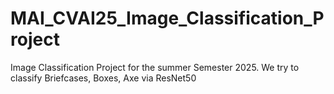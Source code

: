 # MAI_CVAI25_Image_Classification_Project
Image Classification Project for the summer Semester 2025. We try to classify Briefcases, Boxes, Axe via ResNet50
